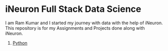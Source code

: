 # iNeuron Full Stack Data Science <br>
I am Ram Kumar and I started my journey with data with the help of iNeuron. This repository is for my Assignments and Projects done along with iNeuron.

1. [Python](/Python%20Basics/)